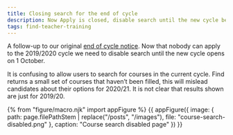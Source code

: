 ```yaml
---
title: Closing search for the end of cycle
description: Now Apply is closed, disable search until the new cycle begins.
tags: find-teacher-training
---
```

A follow-up to our original [end of cycle notice](/find-teacher-training/end-of-cycle-notice). Now that nobody can apply to the 2019/2020 cycle we need to disable search until the new cycle opens on 1 October.

It is confusing to allow users to search for courses in the current cycle. Find returns a small set of courses that haven’t been filled, this will mislead candidates about their options for 2020/21. It is not clear that results shown are just for 2019/20.

{% from "figure/macro.njk" import appFigure %}
{{ appFigure({
  image: {
    path: page.filePathStem | replace("/posts", "/images"),
    file: "course-search-disabled.png"
  },
  caption: "Course search disabled page"
}) }}
